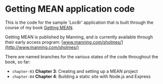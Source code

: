 Getting MEAN application code
=============================

This is the code for the sample 'Loc8r' application that is built through the course of my book [Getting MEAN](http://www.manning.com/sholmes/).

Getting MEAN is published by Manning, and is currently available through their early access program: [www.manning.com/sholmes/](http://www.manning.com/sholmes/)

There are named branches for the various states of the code throughout the book, so far:
* `chapter-03` **Chapter 3**: Creating and setting up a MEAN project
* `chapter-04` **Chapter 4**: Building a static site with Node.js and Express